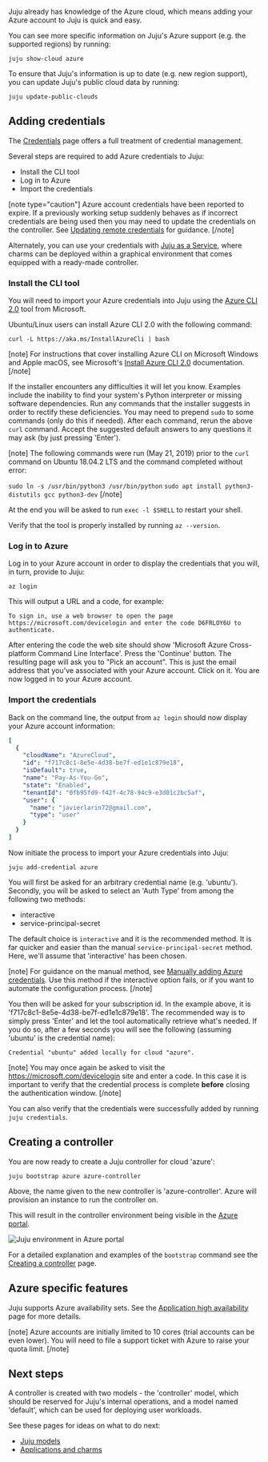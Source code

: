 <!--
Todo:
- Update azure-cli to use a snap when stable (checked 8 May 2018)
- Possible to get a list of zones for each region? How can one specify a zone otherwise?
-->

Juju already has knowledge of the Azure cloud, which means adding your Azure account to Juju is quick and easy.

You can see more specific information on Juju's Azure support (e.g. the supported regions) by running:

```text
juju show-cloud azure
```

To ensure that Juju's information is up to date (e.g. new region support), you can update Juju's public cloud data by running:

```text
juju update-public-clouds
```

<h2 id="heading--adding-credentials">Adding credentials</h2>

The [Credentials](/t/credentials/1112) page offers a full treatment of credential management.

Several steps are required to add Azure credentials to Juju:

- Install the CLI tool
- Log in to Azure
- Import the credentials

[note type="caution"]
Azure account credentials have been reported to expire. If a previously working setup suddenly behaves as if incorrect credentials are being used then you may need to update the credentials on the controller. See [Updating remote credentials](/t/credentials/1112#heading--updating-remote-credentials) for guidance.
[/note]

Alternately, you can use your credentials with [Juju as a Service](/t/getting-started-with-juju/1134), where charms can be deployed within a graphical environment that comes equipped with a ready-made controller.

<h3 id="heading--install-the-cli-tool">Install the CLI tool</h3>

You will need to import your Azure credentials into Juju using the [Azure CLI 2.0](https://docs.microsoft.com/en-us/cli/azure/overview) tool from Microsoft.

Ubuntu/Linux users can install Azure CLI 2.0 with the following command:

``` text
curl -L https://aka.ms/InstallAzureCli | bash
```

[note]
For instructions that cover installing Azure CLI on Microsoft Windows and Apple macOS, see Microsoft's [Install Azure CLI 2.0](https://docs.microsoft.com/en-us/cli/azure/install-azure-cli) documentation.
[/note]

If the installer encounters any difficulties it will let you know. Examples include the inability to find your system's Python interpreter or missing software dependencies. Run any commands that the installer suggests in order to rectify these deficiencies. You may need to prepend `sudo` to some commands (only do this if needed). After each command, rerun the above `curl` command. Accept the suggested default answers to any questions it may ask (by just pressing 'Enter').

[note]
The following commands were run (May 21, 2019) prior to the `curl` command on Ubuntu 18.04.2 LTS and the command completed without error:

`sudo ln -s /usr/bin/python3 /usr/bin/python`
`sudo apt install python3-distutils gcc python3-dev`
[/note]

At the end you will be asked to run `exec -l $SHELL` to restart your shell.

Verify that the tool is properly installed by running `az --version`.

<h3 id="heading--log-in-to-azure">Log in to Azure</h3>

Log in to your Azure account in order to display the credentials that you will, in turn, provide to Juju:

``` text
az login
```

This will output a URL and a code, for example:

``` text
To sign in, use a web browser to open the page https://microsoft.com/devicelogin and enter the code D6FRLOY6U to authenticate.
```

After entering the code the web site should show 'Microsoft Azure Cross-platform Command Line Interface'. Press the 'Continue' button. The resulting page will ask you to "Pick an account". This is just the email address that you've associated with your Azure account. Click on it. You are now logged in to your Azure account.

<h3 id="heading--import-the-credentials">Import the credentials</h3>

Back on the command line, the output from `az login` should now display your Azure account information:

``` yaml
[
  {
    "cloudName": "AzureCloud",
    "id": "f717c8c1-8e5e-4d38-be7f-ed1e1c879e18",
    "isDefault": true,
    "name": "Pay-As-You-Go",
    "state": "Enabled",
    "tenantId": "0fb95fd9-f42f-4c78-94c9-e3d01c2bc5af",
    "user": {
      "name": "javierlarin72@gmail.com",
      "type": "user"
    }
  }
]
```

Now initiate the process to import your Azure credentials into Juju:

``` text
juju add-credential azure
```

You will first be asked for an arbitrary credential name (e.g. 'ubuntu'). Secondly, you will be asked to select an 'Auth Type' from among the following two methods:

- interactive
- service-principal-secret

The default choice is `interactive` and it is the recommended method. It is far quicker and easier than the manual `service-principal-secret` method. Here, we'll assume that 'interactive' has been chosen.

[note]
For guidance on the manual method, see [Manually adding Azure credentials](/t/using-microsoft-azure-with-juju-advanced/1085#heading--manually-adding-azure-credentials). Use this method if the interactive option fails, or if you want to automate the configuration process.
[/note]

You then will be asked for your subscription id. In the example above, it is 'f717c8c1-8e5e-4d38-be7f-ed1e1c879e18'. The recommended way is to simply press 'Enter' and let the tool automatically retrieve what's needed. If you do so, after a few seconds you will see the following (assuming 'ubuntu' is the credential name):

``` text
Credential "ubuntu" added locally for cloud "azure".
```

[note]
You may once again be asked to visit the https://microsoft.com/devicelogin site and enter a code. In this case it is important to verify that the credential process is complete **before** closing the authentication window.
[/note]


You can also verify that the credentials were successfully added by running `juju credentials`.

<h2 id="heading--creating-a-controller">Creating a controller</h2>

You are now ready to create a Juju controller for cloud 'azure':

``` text
juju bootstrap azure azure-controller
```

Above, the name given to the new controller is 'azure-controller'. Azure will provision an instance to run the controller on.

This will result in the controller environment being visible in the [Azure portal](http://portal.azure.com).

![Juju environment in Azure portal](https://assets.ubuntu.com/v1/95d6cd3e-azure_portal-environment.png)

For a detailed explanation and examples of the `bootstrap` command see the [Creating a controller](/t/creating-a-controller/1108) page.

<h2 id="heading--azure-specific-features">Azure specific features</h2>

Juju supports Azure availability sets. See the [Application high availability](/t/application-high-availability/1066#heading--azure-availability-sets) page for more details.

[note]
Azure accounts are initially limited to 10 cores (trial accounts can be even lower). You will need to file a support ticket with Azure to raise your quota limit.
[/note]

<h2 id="heading--next-steps">Next steps</h2>

A controller is created with two models - the 'controller' model, which should be reserved for Juju's internal operations, and a model named 'default', which can be used for deploying user workloads.

See these pages for ideas on what to do next:

- [Juju models](/t/models/1155)
- [Applications and charms](/t/applications-and-charms/1034)
